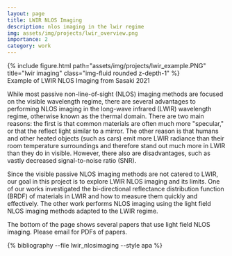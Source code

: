 ```yaml
---
layout: page
title: LWIR NLOS Imaging
description: nlos imaging in the lwir regime
img: assets/img/projects/lwir_overview.png
importance: 2
category: work
---
```


<div class="row">
    <div class="col-sm mt-3 mt-md-0">
        {% include figure.html path="assets/img/projects/lwir_example.PNG" title="lwir imaging" class="img-fluid rounded z-depth-1" %}
    </div>
</div>
<div class="caption">
   Example of LWIR NLOS Imaging from Sasaki 2021
</div>

While most passive non-line-of-sight (NLOS) imaging methods are focused on the visible wavelength regime, there are several advantages to performing NLOS imaging in the long-wave infrared (LWIR) wavelength regime, otherwise known as the thermal domain. There are two main reasons: the first is that common materials are often much more "specular," or that the reflect light similar to a mirror. The other reason is that humans and other heated objects (such as cars) emit more LWIR radiance than their room temperature surroundings and therefore stand out much more in LWIR than they do in visible. However, there also are disadvantages, such as vastly decreased signal-to-noise ratio (SNR).

Since the visible passive NLOS imaging methods are not catered to LWIR, our goal in this project is to explore LWIR NLOS imaging and its limits. One of our works investigated the bi-directional reflectance distribution function (BRDF) of materials in LWIR and how to measure them quickly and effectively. The other work performs NLOS imaging using the light field NLOS imaging methods adapted to the LWIR regime.

The bottom of the page shows several papers that use light field NLOS imaging. Please email for PDFs of papers.


<div class="publications">

{% bibliography --file lwir_nlosimaging --style apa %}

</div>